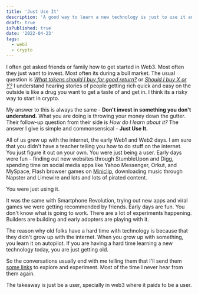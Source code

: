 ```yaml
---
title: 'Just Use It'
description: 'A good way to learn a new technology is just to use it and same goes for web3 / crypto'
draft: true
isPublished: true
date: '2022-04-23'
tags:
  - web3
  - crypto
---
```


I often get asked friends or family how to get started in Web3. Most often they just want to invest. Most often its during a bull market. The usual question is <ins>_What tokens should I buy for good return?_</ins> or <ins>_Should I buy X or Y?_</ins> I understand hearing stories of people getting rich quick and easy on the outside is like a drug you want to get a taste of and get in. I think its a risky way to start in crypto.

My answer to this is always the same - **Don't invest in something you don't understand.** What you are doing is throwing your money down the gutter. Their follow-up question from their side is _How do I learn about it?_ The answer I give is simple and commonsensical - **Just Use It.**

All of us grew up with the internet, the early Web1 and Web2 days. I am sure that you didn't have a teacher telling you how to do stuff on the internet. You just figure it out on your own. You were just being a user. Early days were fun - finding out new websites through StumbleUpon and Digg, spending time on social media apps like Yahoo Messenger, Orkut, and MySpace, Flash browser games on [Miniclip](https://en.wikipedia.org/wiki/Miniclip), downloading music through Napster and Limewire and lots and lots of pirated content.

You were just using it.

It was the same with Smartphone Revolution, trying out new apps and viral games we were getting recommended by friends. Early days are fun. You don't know what is going to work. There are a lot of experiments happening. Builders are building and early adopters are playing with it.

The reason why old folks have a hard time with technology is because that they didn't grow up with the internet. When you grow up with something, you learn it on autopilot. If you are having a hard time learning a new technology today, you are just getting old.

So the conversations usually end with me telling them that I'll send them [some links](web3-list-of-lists) to explore and experiment. Most of the time I never hear from them again.

The takeaway is just be a user, specially in web3 where it paids to be a user.
